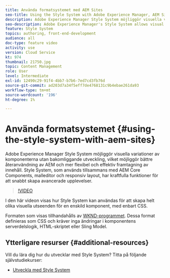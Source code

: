```yaml
---
title: Använda formatsystemet med AEM Sites
seo-title: Using the Style System with Adobe Experience Manager, AEM Sites
description: Adobe Experience Manager Style System möjliggör visuella variationer av komponenterna utan bakomliggande utveckling, vilket möjliggör bättre återanvändning av AEM och mer flexibel och effektiv framtagning av innehåll. Style System, som används tillsammans med AEM Core Components, malleditor och responsiv layout, har kraftfulla funktioner för att snabbt skapa avancerade upplevelser.
seo-description: Adobe Experience Manager's Style System allows visual variations of components without back-end development, allowing better re-use of AEM components, and more versatile and efficient content authoring. The Style System, when used in conjunction with AEM's Core Components, template editor, and responsive layout, offers powerful capabilities to quickly compose rich experiences.
feature: Style System
topics: authoring, front-end-development
audience: all
doc-type: feature video
activity: use
version: Cloud Service
kt: 974
thumbnail: 21750.jpg
topic: Content Management
role: User
level: Intermediate
exl-id: 12490c29-91f4-4bb7-b7b6-7ed7cd3fb76d
source-git-commit: ad203d7a34f5eff7de4768131c9b4ebae261da93
workflow-type: tm+mt
source-wordcount: '196'
ht-degree: 1%

---
```


# Använda formatsystemet {#using-the-style-system-with-aem-sites}

Adobe Experience Manager Style System möjliggör visuella variationer av komponenterna utan bakomliggande utveckling, vilket möjliggör bättre återanvändning av AEM och mer flexibel och effektiv framtagning av innehåll. Style System, som används tillsammans med AEM Core Components, malleditor och responsiv layout, har kraftfulla funktioner för att snabbt skapa avancerade upplevelser.

>[!VIDEO](https://video.tv.adobe.com/v/21750/?quality=12&learn=on)

I den här videon visas hur Style System kan användas för att skapa helt olika visuella utseenden för en enskild komponent, med enbart CSS.

Formaten som visas tillhandahålls av [WKND-programmet](https://github.com/adobe/aem-guides-wknd). Dessa format definieras som CSS och kräver inga ändringar i komponentens serverdelslogik, HTML-skriptet eller Sling Model.

## Ytterligare resurser {#additional-resources}

Vill du lära dig hur du utvecklar med Style System? Titta på följande självstudiekurser:

* [Utveckla med Style System](https://experienceleague.adobe.com/docs/experience-manager-learn/getting-started-wknd-tutorial-develop/style-system.html)
